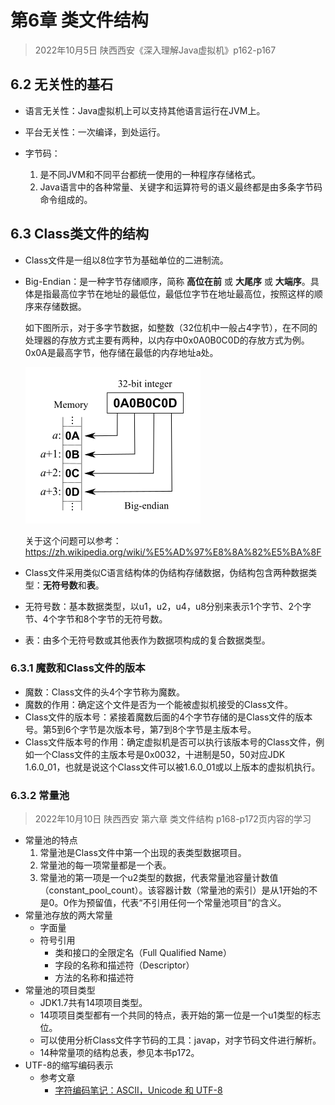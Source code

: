 # 第6章 类文件结构

> 2022年10月5日 陕西西安《深入理解Java虚拟机》p162-p167

## 6.2 无关性的基石

* 语言无关性：Java虚拟机上可以支持其他语言运行在JVM上。

* 平台无关性：一次编译，到处运行。

* 字节码：
  1. 是不同JVM和不同平台都统一使用的一种程序存储格式。
  2. Java语言中的各种常量、关键字和运算符号的语义最终都是由多条字节码命令组成的。

## 6.3 Class类文件的结构

* Class文件是一组以8位字节为基础单位的二进制流。

* Big-Endian：是一种字节存储顺序，简称 **高位在前** 或 **大尾序** 或 **大端序**。具体是指最高位字节在地址的最低位，最低位字节在地址最高位，按照这样的顺序来存储数据。

  如下图所示，对于多字节数据，如整数（32位机中一般占4字节），在不同的处理器的存放方式主要有两种，以内存中0x0A0B0C0D的存放方式为例。0x0A是最高字节，他存储在最低的内存地址a处。

  ![](../../笔记图片/29-深入理解Java虚拟机/280px-Big-Endian.svg.png)

  关于这个问题可以参考：https://zh.wikipedia.org/wiki/%E5%AD%97%E8%8A%82%E5%BA%8F

* Class文件采用类似C语言结构体的伪结构存储数据，伪结构包含两种数据类型：**无符号数**和**表**。
* 无符号数：基本数据类型，以u1，u2，u4，u8分别来表示1个字节、2个字节、4个字节和8个字节的无符号数。
* 表：由多个无符号数或其他表作为数据项构成的复合数据类型。

### 6.3.1 魔数和Class文件的版本

* 魔数：Class文件的头4个字节称为魔数。
* 魔数的作用：确定这个文件是否为一个能被虚拟机接受的Class文件。
* Class文件的版本号：紧接着魔数后面的4个字节存储的是Class文件的版本号。第5到6个字节是次版本号，第7到8个字节是主版本号。
* Class文件版本号的作用：确定虚拟机是否可以执行该版本号的Class文件，例如一个Class文件的主版本号是0x0032，十进制是50，50对应JDK 1.6.0_01，也就是说这个Class文件可以被1.6.0_01或以上版本的虚拟机执行。

### 6.3.2 常量池

> 2022年10月10日 陕西西安 第六章 类文件结构 p168-p172页内容的学习

* 常量池的特点
  1. 常量池是Class文件中第一个出现的表类型数据项目。
  2. 常量池的每一项常量都是一个表。
  3. 常量池的第一项是一个u2类型的数据，代表常量池容量计数值（constant_pool_count）。该容器计数（常量池的索引）是从1开始的不是0。0作为预留值，代表“不引用任何一个常量池项目”的含义。
* 常量池存放的两大常量
  * 字面量
  * 符号引用
    * 类和接口的全限定名（Full Qualified Name）
    * 字段的名称和描述符（Descriptor）
    * 方法的名称和描述符
* 常量池的项目类型
  * JDK1.7共有14项项目类型。
  * 14项项目类型都有一个共同的特点，表开始的第一位是一个u1类型的标志位。
  * 可以使用分析Class文件字节码的工具：javap，对字节码文件进行解析。
  * 14种常量项的结构总表，参见本书p172。
* UTF-8的缩写编码表示
  * 参考文章
    * [字符编码笔记：ASCII，Unicode 和 UTF-8](https://www.ruanyifeng.com/blog/2007/10/ascii_unicode_and_utf-8.html)




